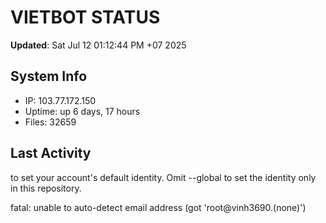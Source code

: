 # VIETBOT STATUS
**Updated**: Sat Jul 12 01:12:44 PM +07 2025

## System Info
- IP: 103.77.172.150
- Uptime: up 6 days, 17 hours
- Files: 32659

## Last Activity

to set your account's default identity.
Omit --global to set the identity only in this repository.

fatal: unable to auto-detect email address (got 'root@vinh3690.(none)')
